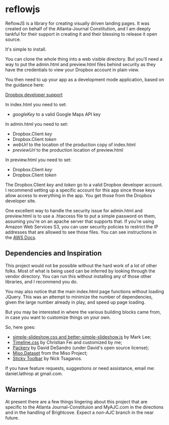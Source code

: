 reflowjs
========

ReflowJS is a library for creating visually driven landing pages. It was created on behalf of the Atlanta-Journal Constitution, and I am deeply tankful for their support in creating it and their blessing to release it open source.

It's simple to install.

You can clone the whole thing into a web visible directory. But you'll need a way to put the admin.html and preview.html files behind security as they have the credentials to view your Dropbox account in plain view.

You then need to up your app as a development mode application, based on the guidance here:

[Dropbox developer support](https://www.dropbox.com/developers/support)

In index.html you need to set:

 * _googleKey_ to a valid Google Maps API key


In admin.html you need to set:
 * Dropbox.Client _key_
 * Dropbox.Client _token_
 * _webUrl_ to the location of the production copy of index.html
 * _previewUrl_ to the production location of preview.html


In preview.html you need to set:
* Dropbox.Client _key_
* Dropbox.Client _token_

The Dropbox.Client _key_ and _token_ go to a valid Dropbox developer account.
I recommend setting up a specific account for this app since those keys allow access to everything in the app. You get those from the Dropbox developer site.

One excellent way to handle the security issue for admin.html and preview.html is to use a .htaccess file to put a simple password on them, assuming you're on an apache server that supports that. If you're using Amazon Web Services S3, you can user security policies to restrict the IP addresses that are allowed to see those files.  You can see instructions in the [AWS Docs](http://docs.aws.amazon.com/AmazonS3/latest/dev/WebsiteAccessPermissionsReqd.html).


Dependencies and Inspiration
--
This project would not be possible without the hard work of a lot of other folks.
Most of what is being used can be inferred by looking through the vendor directory. You can run this without installing any of those other libraries, and I recommend you do.

You may also notice that the main index.html page functions without loading JQuery. This was an attempt to minimize the number of dependencies, given the large number already in play, and speed up page loading.

But you may be interested in where the various building blocks came from, in case you want to customize things on your own.


So, here goes:
 * [simple-slideshow.css and better-simple-slideshow.js](https://github.com/leemark/better-simple-slideshow) by Mark Lee;
 * [Timeline.css](https://github.com/christian-fei/Timeline.css) by Christian Fei and customized by me;
  * [Packery](http://packery.metafizzy.co) by David DeSandro (under David's open source license);
  * [Miso.Dataset](http://misoproject.com/dataset/) from the Miso Project;
  * [Sticky Toolbar](http://www.backslash.gr/content/blog/webdevelopment/6-navigation-menu-that-stays-on-top-with-jquery) by Nick Tsaganos.

If you have feature requests, suggestions or need assistance, email me: daniel.lathrop at gmail.com.

Warnings
--
At present there are a few things lingering about this project that are specific to the Atlanta Journal-Constituion and MyAJC.com in the directions and in the handling of Brightcove. Expect a *non-AJC* branch in the near future.

